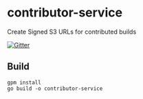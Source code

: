 # contributor-service
Create Signed S3 URLs for contributed builds

[![Gitter](https://badges.gitter.im/crossyio/chat.svg)](https://gitter.im/crossyio/chat)

## Build

```shell
gpm install
go build -o contributor-service
```
